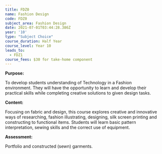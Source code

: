 ```yaml
---
title: FDZ0
name: Fashion Design
code: FDZ0
subject_area: Fashion Design
date: 2021-07-01T03:44:28.386Z
year: '10'
type: "Subject Choice"
course_duration: Half Year
course_level: Year 10
leads_to:
  - FDZ1
course_fees: $30 for take-home component
---
```

**Purpose:**

To develop students understanding of Technology in a Fashion environment. They will have the opportunity to learn and develop their practical skills while completing creative solutions to given design tasks.

**Content:**

Focusing on fabric and design, this course explores creative and innovative ways of researching, fashion illustrating, designing, silk screen printing and constructing to functional items. Students will learn basic pattern interpretation, sewing skills and the correct use of equipment.

**Assessment:**

Portfolio and constructed (sewn) garments.
